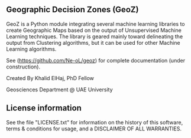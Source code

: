 ## Geographic Decision Zones (GeoZ)


GeoZ is a Python module integrating several machine learning libraries to create Geographic Maps based on the output of 
Unsupervised Machine Learning techniques. The library is geared mainly toward delineating the output from Clustering 
algorithms, but it can be used for other Machine Learning algorithms.

See (https://github.com/Ne-oL/geoz) for complete documentation (under construction).




Created By Khalid ElHaj, PhD Fellow

Geosciences Department @ UAE University

## License information

See the file \"LICENSE.txt\" for information on the history of this software, terms & conditions for usage, and a DISCLAIMER OF ALL WARRANTIES.

